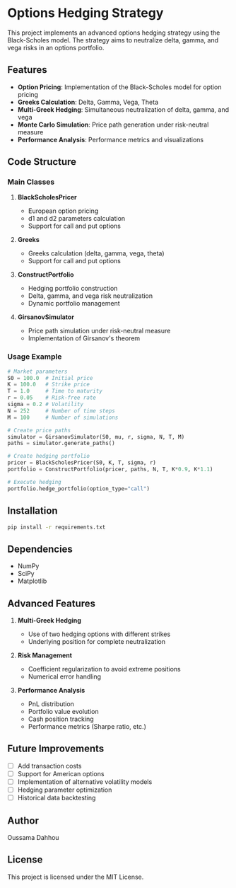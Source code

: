 # Options Hedging Strategy

This project implements an advanced options hedging strategy using the Black-Scholes model. The strategy aims to neutralize delta, gamma, and vega risks in an options portfolio.

## Features

- **Option Pricing**: Implementation of the Black-Scholes model for option pricing
- **Greeks Calculation**: Delta, Gamma, Vega, Theta
- **Multi-Greek Hedging**: Simultaneous neutralization of delta, gamma, and vega
- **Monte Carlo Simulation**: Price path generation under risk-neutral measure
- **Performance Analysis**: Performance metrics and visualizations

## Code Structure

### Main Classes

1. **BlackScholesPricer**
   - European option pricing
   - d1 and d2 parameters calculation
   - Support for call and put options

2. **Greeks**
   - Greeks calculation (delta, gamma, vega, theta)
   - Support for call and put options

3. **ConstructPortfolio**
   - Hedging portfolio construction
   - Delta, gamma, and vega risk neutralization
   - Dynamic portfolio management

4. **GirsanovSimulator**
   - Price path simulation under risk-neutral measure
   - Implementation of Girsanov's theorem

### Usage Example

```python
# Market parameters
S0 = 100.0  # Initial price
K = 100.0   # Strike price
T = 1.0     # Time to maturity
r = 0.05    # Risk-free rate
sigma = 0.2 # Volatility
N = 252     # Number of time steps
M = 100     # Number of simulations

# Create price paths
simulator = GirsanovSimulator(S0, mu, r, sigma, N, T, M)
paths = simulator.generate_paths()

# Create hedging portfolio
pricer = BlackScholesPricer(S0, K, T, sigma, r)
portfolio = ConstructPortfolio(pricer, paths, N, T, K*0.9, K*1.1)

# Execute hedging
portfolio.hedge_portfolio(option_type="call")
```

## Installation

```bash
pip install -r requirements.txt
```

## Dependencies

- NumPy
- SciPy
- Matplotlib

## Advanced Features

1. **Multi-Greek Hedging**
   - Use of two hedging options with different strikes
   - Underlying position for complete neutralization

2. **Risk Management**
   - Coefficient regularization to avoid extreme positions
   - Numerical error handling

3. **Performance Analysis**
   - PnL distribution
   - Portfolio value evolution
   - Cash position tracking
   - Performance metrics (Sharpe ratio, etc.)

## Future Improvements

- [ ] Add transaction costs
- [ ] Support for American options
- [ ] Implementation of alternative volatility models
- [ ] Hedging parameter optimization
- [ ] Historical data backtesting

## Author

Oussama Dahhou

## License

This project is licensed under the MIT License.
